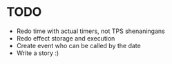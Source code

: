 # TODO
- Redo time with actual timers, not TPS shenaningans
- Redo effect storage and execution
- Create event who can be called by the date 
- Write a story :)
